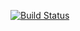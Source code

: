 [![Build Status](https://travis-ci.org/wagus1/dynamite.svg?branch=master)](https://travis-ci.org/wagus1/dynamite)
